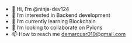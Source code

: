 - 👋 Hi, I’m @ninja-dev124
- 👀 I’m interested in Backend development
- 🌱 I’m currently learning Blockchain
- 💞️ I’m looking to collaborate on Pylons
- 📫 How to reach me demarcusr010@gmail.com

<!---
ninja-dev124/ninja-dev124 is a ✨ special ✨ repository because its `README.md` (this file) appears on your GitHub profile.
You can click the Preview link to take a look at your changes.
--->
